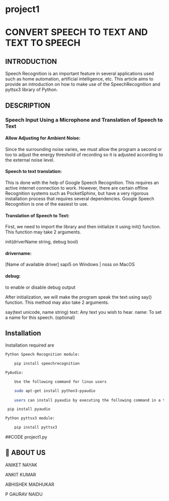 # project1

# CONVERT SPEECH TO TEXT AND TEXT TO SPEECH
## INTRODUCTION
Speech Recognition is an important feature in several applications used such as home automation, artificial intelligence, etc. This article aims to provide an introduction on how to make use of the SpeechRecognition and pyttsx3 library of Python.


## DESCRIPTION


### Speech Input Using a Microphone and Translation of Speech to Text




#### Allow Adjusting for Ambient Noise:
 Since the surrounding noise varies, we must allow the program a second or too to adjust the energy threshold of recording so it is adjusted according to the external noise level.
#### Speech to text translation:
 This is done with the help of Google Speech Recognition. This requires an active internet connection to work. However, there are certain offline Recognition systems such as PocketSphinx, but have a very rigorous installation process that requires several dependencies. Google Speech Recognition is one of the easiest to use.
#### Translation of Speech to Text:

First, we need to import the library and then initialize it using init() function. This function may take 2 arguments.

init(driverName string, debug bool)

#### drivername:
 [Name of available driver] sapi5 on Windows | nsss on MacOS

#### debug:
 to enable or disable debug output

After initialization, we will make the program speak the text using say() function.
This method may also take 2 arguments.

say(text unicode, name string)
text: Any text you wish to hear.
name: To set a name for this speech. (optional)
## Installation

Installation required are

```bash
Python Speech Recognition module:

    pip install speechrecognition

PyAudio:

    Use the following command for linux users

    sudo apt-get install python3-pyaudio
 
    users can install pyaudio by executing the following command in a terminal

 pip install pyaudio

Python pyttsx3 module:

    pip install pyttsx3
```
##CODE
project1.py

## 🚀 ABOUT US
ANIKET NAYAK

ANKIT KUMAR

ABHISHEK MADHUKAR

P GAURAV NAIDU


